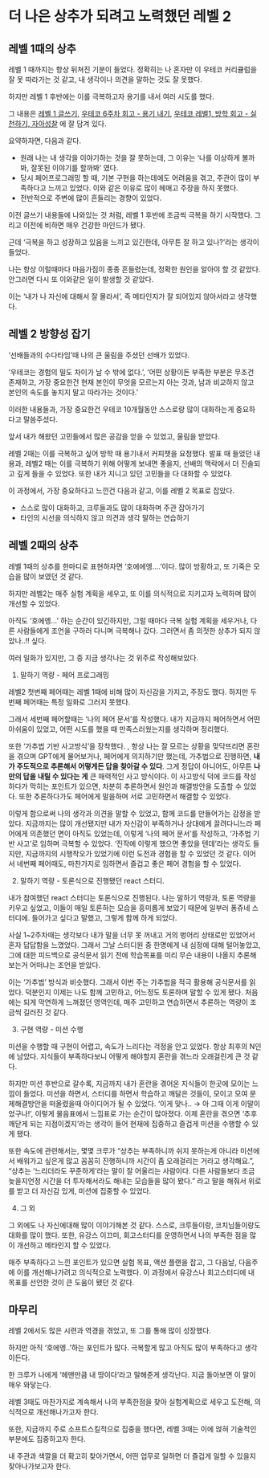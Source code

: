 # 더 나은 상추가 되려고 노력했던 레벨 2

## 레벨 1때의 상추

레벨 1 때까지는 항상 뒤쳐진 기분이 들었다. 정확히는 나 혼자만 이 우테코 커리큘럼을 잘 못 따라가는 것 같고, 내 생각이나 의견을 말하는 것도 잘 못했다.

하지만 레벨 1 후반에는 이를 극복하고자 용기를 내서 여러 시도를 했다.

그 내용은 [레벨 1 글쓰기](https://github.com/sanghee01/woowa-writing/blob/main/level1.md), [우테코 6주차 회고 - 용기 내기](https://sanghee01.tistory.com/197), [우테코 레벨1, 방학 회고 - 실천하기, 자아성찰](https://sanghee01.tistory.com/198) 에 잘 담겨 있다.

요약하자면, 다음과 같다.

- 원래 나는 내 생각을 이야기하는 것을 잘 못하는데, 그 이유는 ‘나를 이상하게 볼까봐, 잘못된 이야기를 할까봐’ 였다.
- 당시 페어프로그래밍 할 때, 기본 구현을 하는데에도 어려움을 겪고, 주관이 많이 부족하다고 느끼고 있었다. 이와 같은 이유로 많이 헤매고 주장을 하지 못했다.
- 전반적으로 주변에 많이 흔들리는 경향이 있었다.

이전 글쓰기 내용들에 나와있는 것 처럼, 레벨 1 후반에 조금씩 극복을 하기 시작했다. 그리고 이전에 비하면 매우 건강한 마인드가 됐다.

근데 ‘극복을 하고 성장하고 있음을 느끼고 있긴한데, 아무튼 잘 하고 있나?’라는 생각이 들었다.

나는 항상 이럴때마다 마음가짐이 종종 흔들렸는데, 정확한 원인을 알아야 할 것 같았다. 안그러면 다시 또 이와같은 일이 발생할 것 같았다.

이는 ‘내가 나 자신에 대해서 잘 몰라서’, 즉 메타인지가 잘 되어있지 않아서라고 생각했다.

## 레벨 2 방향성 잡기

‘선배들과의 수다타임’때 나의 큰 울림을 주셨던 선배가 있었다.

‘우테코는 경험의 밀도 차이가 날 수 밖에 없다.’, ‘어떤 상황이든 부족한 부분은 무조건 존재하고, 가장 중요한건 현재 본인이 무엇을 모르는지 아는 것과, 남과 비교하지 않고 본인의 속도를 놓치지 말고 따라가는 것이다.’

이러한 내용들과, 가장 중요한건 우테코 10개월동안 스스로랑 많이 대화하는게 중요하다고 말씀주셨다.

앞서 내가 해왔던 고민들에서 많은 공감을 얻을 수 있었고, 울림을 받았다.

레벨 2때는 이를 극복하고 싶어 방학 때 용기내서 커피챗을 요청했다. 발표 때 들었던 내용과, 레벨2 때는 이를 극복하기 위해 어떻게 보내면 좋을지, 선배의 맥락에서 더 진솔되고 깊게 들을 수 있었다. 또한 내가 지니고 있던 고민들을 다 대화할 수 있었다.

이 과정에서, 가장 중요하다고 느낀건 다음과 같고, 이를 레벨 2 목표로 잡았다.

- 스스로 많이 대화하고, 크루들과도 많이 대화하며 주관 잡아가기
- 타인의 시선을 의식하지 않고 의견과 생각 말하는 연습하기

## 레벨 2때의 상추

레벨 1때의 상추를 한마디로 표현하자면 ‘호에에엥….’이다. 많이 방황하고, 또 기죽은 모습을 많이 보였던 것 같다.

하지만 레벨2는 매주 실험 계획을 세우고, 또 이를 의식적으로 지키고자 노력하며 많이 개선할 수 있었다.

아직도 ‘호에엥…’ 하는 순간이 있긴하지만, 그럴 때마다 극복 실험 계획을 세우거나, 다른 사람들에게 조언을 구하러 다니며 극복해나 갔다. 그러면서 좀 의젓한 상추가 되지 않았나..!! 싶다.

여러 일화가 있지만, 그 중 지금 생각나는 것 위주로 작성해보았다.

1. 말하기 역량 - 페어 프로그래밍

레벨2 첫번째 페어때는 레벨 1때에 비해 많이 자신감을 가지고, 주장도 했다. 하지만 두번째 페어때는 특정 일화로 그러지 못했다.

그래서 세번째 페어할때는 ‘나의 페어 문서’를 작성했다. 내가 지금까지 페어하면서 어떤 아쉬움이 있었고, 어떤 시도를 했을 때 만족스러웠는지를 생각하며 정리했다.

또한 ‘가추법 기반 사고방식’을 장착했다. , 항상 나는 잘 모르는 상황을 맞닥뜨리면 혼란을 겪으며 GPT에게 물어보거나, 페어에게 의지하기만 했는데, 가추법으로 진행하면, **내가 주도적으로 추론해서 어떻게든 답을 찾아갈 수 있다**. 그게 정답이 아니어도, 아무튼 **나만의 답을 내릴 수 있다는 게** 큰 매력적인 사고 방식이다. 이 사고방식 덕에 코드를 작성하다가 막히는 포인트가 있으면, 차분히 추론하면서 원인과 해결방안을 도출할 수 있었다. 또한 추론하다가도 페어에게 말을하며 서로 고민하면서 해결할 수 있었다.

이렇게 함으로써 나의 생각과 의견을 말할 수 있었고, 함께 코드를 만들어가는 감정을 받았다. 지금까지는 많이 개선됐지만 내가 자신감이 부족하거나 상대에게 끌려다니느라 페어에게 의존했던 면이 아직도 있었는데, 이렇게 ‘나의 페어 문서’를 작성하고, ‘가추법 기반 사고’로 임하며 극복할 수 있었다. ‘진작에 이렇게 했으면 좋았을 텐데’라는 생각도 들지만, 지금까지의 시행착오가 있었기에 이런 도전과 경험을 할 수 있었던 것 같다. 이어서 네번째 페어때도, 마찬가지로 임하면서 즐겁고 좋은 페어 경험을 할 수 있었다.

2. 말하기 역량 - 토론식으로 진행됐던 react 스터디.

내가 참여했던 react 스터디는 토론식으로 진행된다. 나는 말하기 역량과, 토론 역량을 키우고 싶었고, 이들이 매일 토론하는 모습을 흥미롭게 보았기 때문에 일부러 퐁쥬네 스터디에. 들어가고 싶다고 말했고, 그렇게 함께 하게 되었다.

사실 1~2주차때는 생각보다 내가 말을 너무 못 꺼내고 거의 벙어리 상태로만 있었어서 혼자 답답함을 느꼈었다. 그래서 그날 스터디원 중 한명에게 내 심정에 대해 털어놓았고, 그에 대한 피드백으로 공식문서 읽기 전에 학습목표를 미리 무슨 내용이 나올지 추론해보는거 어떠냐는 조언을 받았다.

이는 ‘가추법’ 방식과 비슷했다. 그래서 이번 주는 가추법을 적극 활용해 공식문서를 읽었다. 덕분인지 이제는 나도 함께 고민하고, 어느정도 토론하며 말할 수 있게 됐다. 처음에는 되게 막연하게 느껴졌던 영역인데, 매주 고민하고 연습하면서 추론하는 역량이 조금씩 길러진 것 같다.

3. 구현 역량 - 미션 수행

미션을 수행할 때 구현이 어렵고, 속도가 느리다는 걱정을 안고 있었다. 항상 최후의 N인에 남았다. 지식들이 부족하다보니 어떻게 해야할지 혼란을 겪느라 오래걸린게 큰 것 같다.

하지만 미션 후반으로 갈수록, 지금까지 내가 혼란을 겪어온 지식들이 한곳에 모이는 느낌이 들었다. 미션을 하면서, 스터디를 하면서 학습하고 깨달은 것들이, 모이고 모여 문제해결방안을 떠올렸을때 아이디어가 될 수 있었다. ‘이게 맞나.. → 아 그때 이게 이말이었구나!’, 이렇게 물음표에서 느낌표로 가는 순간이 많아졌다. 이제 혼란을 겪으면 ‘추후 깨닫게 되는 지점이겠지’라는 생각이 들어 현재에 집중하고 즐겁게 미션을 수행할 수 있게 됐다.

또한 속도에 관련해서는, 몇몇 크루가 “상추는 부족하니까 쉬지 못하는게 아니라 미션에서 배워가고 싶은게 많고 꼼꼼히 진행하니까 시간이 좀 오래걸리는 거라고 생각해요.”, “상추는 ‘느리더라도 꾸준하게’라는 말이 잘 어울리는 사람이다. 다른 사람들보다 조금 늦을지언정 시간을 더 투자해서라도 해내는 모습들을 많이 봤다.” 라고 말을 해줘서 위로를 받고 더 자신감 있게, 미션에 집중할 수 있었다.

4. 그 외

그 외에도 나 자신에대해 많이 이야기해본 것 같다. 스스로, 크루들이랑, 코치님들이랑도 대화를 많이 했다. 또한, 유강스 이끄미, 회고스터디를 운영하면서 나의 부족한 점을 많이 개선하고 메타인지 할 수 있었다.

매주 부족하다고 느낀 포인트가 있으면 실험 목표, 액션 플랜을 잡고, 그 다음날, 다음주에 이를 개선해나가려고 의식적으로 노력했다. 이 과정에서 유강스나 회고스터디에 내 목표를 선언한 것이 큰 도움이 됐던 것 같다.

## 마무리

레벨 2에서도 많은 시련과 역경을 겪었고, 또 그를 통해 많이 성장했다.

하지만 아직 ‘호에엥..’하는 포인트가 많다. 극복할게 많고 아직도 많이 부족하다고 생각이든다.

한 크루가 나에게 ‘헤맨만큼 내 땅이다’라고 말해준게 생각난다. 지금 돌아보면 이 말이 매우 와닿는다.

레벨 3때도 마찬가지로 계속해서 나의 부족한점을 찾아 실험계획으로 세우고 도전해, 의식적으로 개선해나가고자 한다.

또한, 지금까지 주로 소프트스킬적으로 집중을 했다면, 레벨 3때는 이에 얹혀 기술적인 부분에도 집중하고자 한다.

내 주관과 색깔을 더 확고히 찾아가면서, 어떤 업무로 일하면 더 즐겁게 일할 수 있을지 찾아나가보고자 한다.
